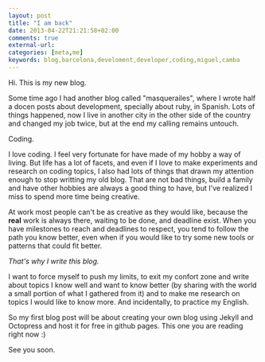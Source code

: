 ```yaml
---
layout: post
title: "I am back"
date: 2013-04-22T21:21:58+02:00
comments: true
external-url:
categories: [meta,me]
keywords: blog,barcelona,develoment,developer,coding,miguel,camba
---
```


Hi. This is my new blog.

Some time ago I had another blog called "masquerailes", where I wrote half a docen posts about
development, specially about ruby, in Spanish. Lots of things happened, now I live in another city
in the other side of the country and changed my job twice, but at the end my calling remains untouch.

Coding.

<!--more-->

I love coding. I feel very fortunate for have made of my hobby a way of living.
But life has a lot of facets, and even if I love to make experiments and research on coding topics,
I also had lots of things that drawn my attention enough to stop writting my old blog. That are not
bad things, build a family and have other hobbies are always a good thing to have, but I've realized I miss
to spend more time being creative.

At work most people can't be as creative as they would like, because the **real** work is always there,
waiting to be done, and deadline exist. When you have milestones to reach and deadlines to respect, you
tend to follow the path you know better, even when if you would like to try some new tools or
patterns that could fit better.

_That's why I write this blog._

I want to force myself to push my limits, to exit my confort zone and write about topics I know well
and want to know better (by sharing with the world a small portion of what I gathered from it) and to
make me research on topics I would like to know more. And incidentally, to practice my English.

So my first blog post will be about creating your own blog using Jekyll and Octopress and host it for
free in github pages. This one you are reading right now :)

See you soon.


